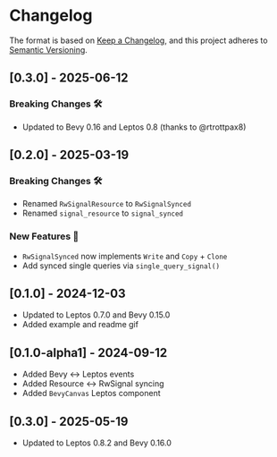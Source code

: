 # Changelog

The format is based on [Keep a Changelog](https://keepachangelog.com/en/1.0.0/),
and this project adheres to [Semantic Versioning](https://semver.org/spec/v2.0.0.html).

## [0.3.0] - 2025-06-12

### Breaking Changes 🛠

- Updated to Bevy 0.16 and Leptos 0.8 (thanks to @rtrottpax8)

## [0.2.0] - 2025-03-19

### Breaking Changes 🛠

- Renamed `RwSignalResource` to `RwSignalSynced`
- Renamed `signal_resource` to `signal_synced`

### New Features 🎉

- `RwSignalSynced` now implements `Write` and `Copy` + `Clone`
- Add synced single queries via `single_query_signal()`


## [0.1.0] - 2024-12-03

- Updated to Leptos 0.7.0 and Bevy 0.15.0
- Added example and readme gif

## [0.1.0-alpha1] - 2024-09-12

- Added Bevy <-> Leptos events
- Added Resource <-> RwSignal syncing
- Added `BevyCanvas` Leptos component

## [0.3.0] - 2025-05-19

- Updated to Leptos 0.8.2 and Bevy 0.16.0
